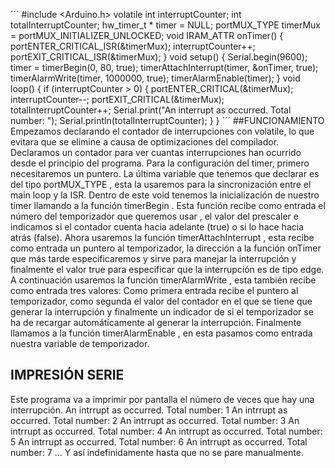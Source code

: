 ´´´
#include <Arduino.h>
volatile int interruptCounter;
int totalInterruptCounter;
hw_timer_t * timer = NULL;
portMUX_TYPE timerMux = portMUX_INITIALIZER_UNLOCKED;
void IRAM_ATTR onTimer() {
portENTER_CRITICAL_ISR(&timerMux);
interruptCounter++;
portEXIT_CRITICAL_ISR(&timerMux);
}
void setup() {
Serial.begin(9600);
timer = timerBegin(0, 80, true);
timerAttachInterrupt(timer, &onTimer, true);
timerAlarmWrite(timer, 1000000, true);
timerAlarmEnable(timer);
}
void loop() {
if (interruptCounter > 0) {
portENTER_CRITICAL(&timerMux);
interruptCounter--;
portEXIT_CRITICAL(&timerMux);
totalInterruptCounter++;
Serial.print("An interrupt as occurred. Total number: ");
Serial.println(totalInterruptCounter);
}
}
´´´
##FUNCIONAMIENTO
Empezamos declarando el contador de interrupciones con volatile, lo que evitara que se elimine a
causa de optimizaciones del compilador.
Declaramos un contador para ver cuantas interrupciones han ocurrido desde el principio del
programa.
Para la configuración del timer, primero necesitaremos un puntero.
La última variable que tenemos que declarar es del tipo portMUX_TYPE , esta la usaremos para la
sincronización entre el main loop y la ISR.
Dentro de este void tenemos la inicialización de nuestro timer llamando a la función timerBegin . Esta
función recibe como entrada el número del temporizador que queremos usar , el valor del prescaler  e indicamos si el contador cuenta hacia adelante (true) o si lo hace hacia atrás (false).
Ahora usaremos la función timerAttachInterrupt , esta recibe como entrada un puntero al
temporizador, la dirección a la función onTimer que más tarde especificaremos y sirve para manejar
la interrupción y finalmente el valor true para especificar que la interrupción es de tipo edge.
A continuación usaremos la función timerAlarmWrite , esta también recibe como entrada tres valores:
Como primera entrada recibe el puntero al temporizador, como segunda el valor del contador en el
que se tiene que generar la interrupción y finalmente un indicador de si el temporizador se ha de
recargar automáticamente al generar la interrupción.
Finalmente llamamos a la función timerAlarmEnable , en esta pasamos como entrada nuestra variable
de temporizador.
## IMPRESIÓN SERIE

Este programa va a imprimir por pantalla el número de veces que hay una interrupción.
An intrrupt as occurred. Total number: 1
An intrrupt as occurred. Total number: 2
An intrrupt as occurred. Total number: 3
An intrrupt as occurred. Total number: 4
An intrrupt as occurred. Total number: 5
An intrrupt as occurred. Total number: 6
An intrrupt as occurred. Total number: 7
...
Y así indefinidamente hasta que no se pare manualmente.